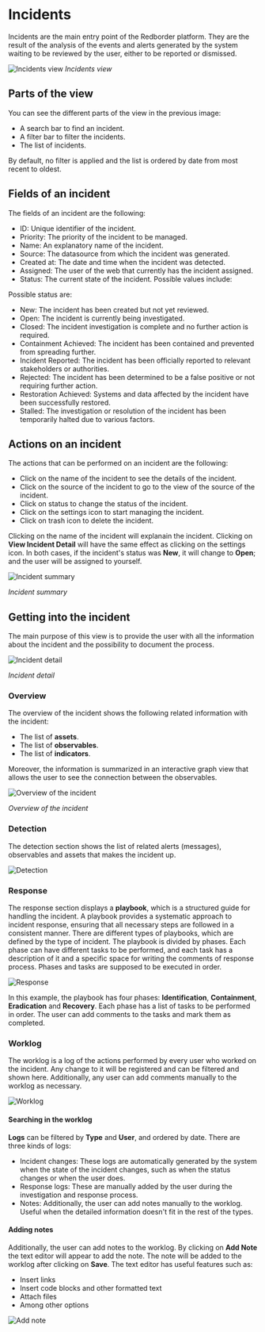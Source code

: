 # Incidents

Incidents are the main entry point of the Redborder platform. They are the result of the analysis of the events and alerts generated by the system waiting to be reviewed by the user, either to be reported or dismissed.

![Incidents view](images/ch05_1_incidents_view.png)
*Incidents view*

## Parts of the view

You can see the different parts of the view in the previous image:

* A search bar to find an incident.
* A filter bar to filter the incidents.
* The list of incidents.

By default, no filter is applied and the list is ordered by date from most recent to oldest.

## Fields of an incident

The fields of an incident are the following:

* ID: Unique identifier of the incident.
* Priority: The priority of the incident to be managed.
* Name: An explanatory name of the incident.
* Source: The datasource from which the incident was generated.
* Created at: The date and time when the incident was detected.
* Assigned: The user of the web that currently has the incident assigned.
* Status: The current state of the incident. Possible values include:

Possible status are:

* New: The incident has been created but not yet reviewed.
* Open: The incident is currently being investigated.
* Closed: The incident investigation is complete and no further action is required.
* Containment Achieved: The incident has been contained and prevented from spreading further.
* Incident Reported: The incident has been officially reported to relevant stakeholders or authorities.
* Rejected: The incident has been determined to be a false positive or not requiring further action.
* Restoration Achieved: Systems and data affected by the incident have been successfully restored.
* Stalled: The investigation or resolution of the incident has been temporarily halted due to various factors.
  
## Actions on an incident

The actions that can be performed on an incident are the following:

* Click on the name of the incident to see the details of the incident.
* Click on the source of the incident to go to the view of the source of the incident.
* Click on status to change the status of the incident.
* Click on the settings icon to start managing the incident.
* Click on trash icon to delete the incident.

Clicking on the name of the incident will explanain the incident. Clicking on **View Incident Detail** will have the same effect as clicking on the settings icon. In both cases, if the incident's status was **New**, it will change to **Open**; and the user will be assigned to yourself.

![Incident summary](images/ch05_1_incident_sum.png)

*Incident summary*

## Getting into the incident

The main purpose of this view is to provide the user with all the information about the incident and the possibility to document the process.

![Incident detail](images/ch05_1_incident_detail.png)

*Incident detail*

### Overview

The overview of the incident shows the following related information with the incident:
* The list of **assets**.
* The list of **observables**.
* The list of **indicators**.

Moreover, the information is summarized in an interactive graph view that allows the user to see the connection between the observables.

![Overview of the incident](images/ch05_1_overview.png)

*Overview of the incident*

### Detection

The detection section shows the list of related alerts (messages), observables and assets that makes the incident up.

![Detection](images/ch05_1_detection.png)

### Response

The response section displays a **playbook**, which is a structured guide for handling the incident. A playbook provides a systematic approach to incident response, ensuring that all necessary steps are followed in a consistent manner. There are different types of playbooks, which are defined by the type of incident. The playbook is divided by phases. Each phase can have different tasks to be performed, and each task has a description of it and a specific space for writing the comments of response process. Phases and tasks are supposed to be executed in order.

![Response](images/ch05_1_response.png)

In this example, the playbook has four phases: **Identification**, **Containment**, **Eradication** and **Recovery**. Each phase has a list of tasks to be performed in order. The user can add comments to the tasks and mark them as completed.

### Worklog

The worklog is a log of the actions performed by every user who worked on the incident. Any change to it will be registered and can be filtered and shown here. Additionally, any user can add comments manually to the worklog as necessary.

![Worklog](images/ch05_1_worklog.png)

#### Searching in the worklog

**Logs** can be filtered by **Type** and **User**, and ordered by date. There are three kinds of logs:
* Incident changes: These logs are automatically generated by the system when the state of the incident changes, such as when the status changes or when the user does.
* Response logs: These are manually added by the user during the investigation and response process.
* Notes: Additionally, the user can add notes manually to the worklog. Useful when the detailed information doesn't fit in the rest of the types.

#### Adding notes
Additionally, the user can add notes to the worklog. By clicking on **Add Note** the text editor will appear to add the note. The note will be added to the worklog after clicking on **Save**. The text editor has useful features such as:
* Insert links 
* Insert code blocks and other formatted text
* Attach files
* Among other options

![Add note](images/ch05_1_add_note.png)
